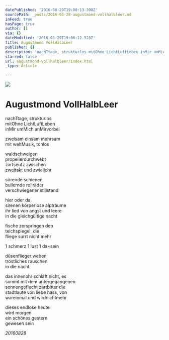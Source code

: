 ```yaml
---
datePublished: '2016-08-29T19:00:13.300Z'
sourcePath: _posts/2016-08-28-augustmond-vollhalbleer.md
inFeed: true
hasPage: true
author: []
via: {}
dateModified: '2016-08-29T19:00:12.528Z'
title: Augustmond VollHalbLeer
publisher: {}
description: 'nachTtage, strukturlos mitOhne LichtLuftLeben inMir umMich anMirvorbei'
starred: false
url: augustmond-vollhalbleer/index.html
_type: Article

---
```

![](https://the-grid-user-content.s3-us-west-2.amazonaws.com/21372722-38cd-4114-bab6-38887beb37a7.jpg)

# Augustmond VollHalbLeer

nachTtage, strukturlos  
mitOhne LichtLuftLeben  
inMir umMich anMirvorbei

zweisam einsam mehrsam  
mit weltMusik, tonlos

waldschweigen  
propellerdurchwebt  
zartseufz zwischen  
zweitakt und zwielicht

sirrende schienen  
bullernde rollräder  
verschwiegener stillstand

hier oder da   
sirenen körperlose alpträume  
ihr lied von angst und leere  
in die gleichgültige nacht

fische zerspringen den  
teichspiegel, die  
fliege surrt nicht mehr

1 schmerz 1 lust 1 da~sein

düsenflieger weben  
tröstliches rauschen  
in die nacht

das innenohr schläft nicht, es  
summt mit dem untergegangenen   
sonnengeflecht zartbitter die  
stadtlaute von liebe hass, von  
wareinmal und wirdnichtmehr

dieses endlose heute  
wird morgen  
ein schönes gestern  
gewesen sein

_20160828_